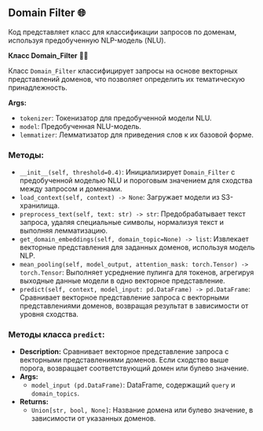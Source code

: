## **Domain Filter** 🌐

Код представляет класс для классификации запросов по доменам, используя предобученную NLP-модель (NLU). 

**Класс Domain_Filter** 👨‍💻

Класс `Domain_Filter` классифицирует запросы на основе векторных представлений доменов, что позволяет определить их тематическую принадлежность.

**Args:**

- `tokenizer`: Токенизатор для предобученной модели NLU.
- `model`: Предобученная NLU-модель.
- `lemmatizer`: Лемматизатор для приведения слов к их базовой форме.

### **Методы:**

- `__init__(self, threshold=0.4)`: Инициализирует `Domain_Filter` с предобученной моделью NLU и пороговым значением для сходства между запросом и доменами.
- `load_context(self, context) -> None`: Загружает модели из S3-хранилища.
- `preprocess_text(self, text: str) -> str`: Предобрабатывает текст запроса, удаляя специальные символы, нормализуя текст и выполняя лемматизацию.
- `get_domain_embeddings(self, domain_topic=None) -> list`: Извлекает векторные представления для заданных доменов, используя модель NLP.
- `mean_pooling(self, model_output, attention_mask: torch.Tensor) -> torch.Tensor`: Выполняет усреднение пулинга для токенов, агрегируя выходные данные модели в одно векторное представление.
- `predict(self, context, model_input: pd.DataFrame) -> pd.DataFrame`: Сравнивает векторное представление запроса с векторными представлениями доменов, возвращая результат в зависимости от уровня сходства.

### **Методы класса `predict`:**

- **Description:** Сравнивает векторное представление запроса с векторными представлениями доменов. Если сходство выше порога, возвращает соответствующий домен или булево значение.
- **Args:**
  - `model_input (pd.DataFrame)`: DataFrame, содержащий `query` и `domain_topics`.
- **Returns:**
  - `Union[str, bool, None]`: Название домена или булево значение, в зависимости от указанных доменов.
